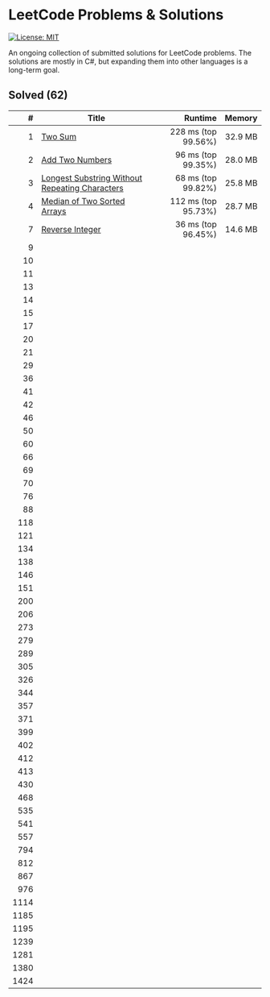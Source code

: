 # LeetCode Problems & Solutions

[![License: MIT](https://img.shields.io/badge/License-MIT-yellow.svg)](https://opensource.org/licenses/MIT)

An ongoing collection of submitted solutions for LeetCode problems. The solutions are mostly in C#, but expanding them into other languages is a long-term goal.

## Solved (62)

|    # | Title                                                        |             Runtime |  Memory |
| ---: | ------------------------------------------------------------ | ------------------: | ------: |
|    1 | [Two Sum](docs/0001.md)                                      | 228 ms (top 99.56%) | 32.9 MB |
|    2 | [Add Two Numbers](docs/0002.md)                              |  96 ms (top 99.35%) | 28.0 MB |
|    3 | [Longest Substring Without Repeating Characters](docs/0003.md) |  68 ms (top 99.82%) | 25.8 MB |
|    4 | [Median of Two Sorted Arrays](docs/0004.md)                  | 112 ms (top 95.73%) | 28.7 MB |
|    7 | [Reverse Integer](docs/0007.md)                              |  36 ms (top 96.45%) | 14.6 MB |
|    9 |                                                              |                     |         |
|   10 |                                                              |                     |         |
|   11 |                                                              |                     |         |
|   13 |                                                              |                     |         |
|   14 |                                                              |                     |         |
|   15 |                                                              |                     |         |
|   17 |                                                              |                     |         |
|   20 |                                                              |                     |         |
|   21 |                                                              |                     |         |
|   29 |                                                              |                     |         |
|   36 |                                                              |                     |         |
|   41 |                                                              |                     |         |
|   42 |                                                              |                     |         |
|   46 |                                                              |                     |         |
|   50 |                                                              |                     |         |
|   60 |                                                              |                     |         |
|   66 |                                                              |                     |         |
|   69 |                                                              |                     |         |
|   70 |                                                              |                     |         |
|   76 |                                                              |                     |         |
|   88 |                                                              |                     |         |
|  118 |                                                              |                     |         |
|  121 |                                                              |                     |         |
|  134 |                                                              |                     |         |
|  138 |                                                              |                     |         |
|  146 |                                                              |                     |         |
|  151 |                                                              |                     |         |
|  200 |                                                              |                     |         |
|  206 |                                                              |                     |         |
|  273 |                                                              |                     |         |
|  279 |                                                              |                     |         |
|  289 |                                                              |                     |         |
|  305 |                                                              |                     |         |
|  326 |                                                              |                     |         |
|  344 |                                                              |                     |         |
|  357 |                                                              |                     |         |
|  371 |                                                              |                     |         |
|  399 |                                                              |                     |         |
|  402 |                                                              |                     |         |
|  412 |                                                              |                     |         |
|  413 |                                                              |                     |         |
|  430 |                                                              |                     |         |
|  468 |                                                              |                     |         |
|  535 |                                                              |                     |         |
|  541 |                                                              |                     |         |
|  557 |                                                              |                     |         |
|  794 |                                                              |                     |         |
|  812 |                                                              |                     |         |
|  867 |                                                              |                     |         |
|  976 |                                                              |                     |         |
| 1114 |                                                              |                     |         |
| 1185 |                                                              |                     |         |
| 1195 |                                                              |                     |         |
| 1239 |                                                              |                     |         |
| 1281 |                                                              |                     |         |
| 1380 |                                                              |                     |         |
| 1424 |                                                              |                     |         |

